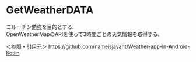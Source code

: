 # GetWeatherDATA
コルーチン勉強を目的とする.  
OpenWeatherMapのAPIを使って3時間ごとの天気情報を取得する.  

＜参照・引用元＞
https://github.com/nameisjayant/Weather-app-in-Android-Kotlin
